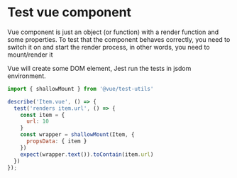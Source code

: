 # Test vue component
Vue component is just an object (or function) with a render function and some properties.
To test that the component behaves correctly, you need to switch it on and start the render process, 
in other words, you need to mount/render it

Vue will create some DOM element, Jest run the tests in jsdom environment. 



```js
import { shallowMount } from '@vue/test-utils'

describe('Item.vue', () => {
  test('renders item.url', () => {
    const item = {
      url: 10
    }
    const wrapper = shallowMount(Item, {
      propsData: { item }
    })
    expect(wrapper.text()).toContain(item.url)
  })
});
```